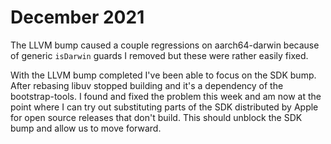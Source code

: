 # December 2021

The LLVM bump caused a couple regressions on aarch64-darwin because of generic `isDarwin` guards I removed but these were rather easily fixed.

With the LLVM bump completed I've been able to focus on the SDK bump. After rebasing libuv stopped building and it's a dependency of the bootstrap-tools. I found and fixed the problem this week and am now at the point where I can try out substituting parts of the SDK distributed by Apple for open source releases that don't build. This should unblock the SDK bump and allow us to move forward.
